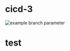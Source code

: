 # cicd-3
![example branch parameter](https://github.com/github/docs/actions/workflows/test.yml/badge.svg?branch=main)
# test